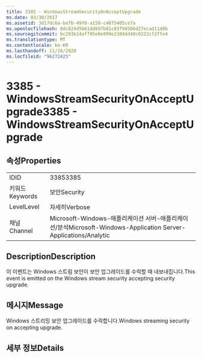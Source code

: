 ```yaml
---
title: 3385 - WindowsStreamSecurityOnAcceptUpgrade
ms.date: 03/30/2017
ms.assetid: 3d17dc6a-befb-49f0-a150-c4875405ce7a
ms.openlocfilehash: 0dc824d5b61dd697b81c83f9d506d27ecad11d0b
ms.sourcegitcommit: bc293b14af795e0e999e3304dd40c0222cf2ffe4
ms.translationtype: MT
ms.contentlocale: ko-KR
ms.lasthandoff: 11/26/2020
ms.locfileid: "96272425"
---
```

# <a name="3385---windowsstreamsecurityonacceptupgrade"></a><span data-ttu-id="1b71e-102">3385 - WindowsStreamSecurityOnAcceptUpgrade</span><span class="sxs-lookup"><span data-stu-id="1b71e-102">3385 - WindowsStreamSecurityOnAcceptUpgrade</span></span>

## <a name="properties"></a><span data-ttu-id="1b71e-103">속성</span><span class="sxs-lookup"><span data-stu-id="1b71e-103">Properties</span></span>  
  
|||  
|-|-|  
|<span data-ttu-id="1b71e-104">ID</span><span class="sxs-lookup"><span data-stu-id="1b71e-104">ID</span></span>|<span data-ttu-id="1b71e-105">3385</span><span class="sxs-lookup"><span data-stu-id="1b71e-105">3385</span></span>|  
|<span data-ttu-id="1b71e-106">키워드</span><span class="sxs-lookup"><span data-stu-id="1b71e-106">Keywords</span></span>|<span data-ttu-id="1b71e-107">보안</span><span class="sxs-lookup"><span data-stu-id="1b71e-107">Security</span></span>|  
|<span data-ttu-id="1b71e-108">Level</span><span class="sxs-lookup"><span data-stu-id="1b71e-108">Level</span></span>|<span data-ttu-id="1b71e-109">자세히</span><span class="sxs-lookup"><span data-stu-id="1b71e-109">Verbose</span></span>|  
|<span data-ttu-id="1b71e-110">채널</span><span class="sxs-lookup"><span data-stu-id="1b71e-110">Channel</span></span>|<span data-ttu-id="1b71e-111">Microsoft-Windows-애플리케이션 서버-애플리케이션/분석</span><span class="sxs-lookup"><span data-stu-id="1b71e-111">Microsoft-Windows-Application Server-Applications/Analytic</span></span>|  
  
## <a name="description"></a><span data-ttu-id="1b71e-112">Description</span><span class="sxs-lookup"><span data-stu-id="1b71e-112">Description</span></span>  

 <span data-ttu-id="1b71e-113">이 이벤트는 Windows 스트림 보안이 보안 업그레이드를 수락할 때 내보내집니다.</span><span class="sxs-lookup"><span data-stu-id="1b71e-113">This event is emitted on the Windows stream security accepting security upgrade.</span></span>  
  
## <a name="message"></a><span data-ttu-id="1b71e-114">메시지</span><span class="sxs-lookup"><span data-stu-id="1b71e-114">Message</span></span>  

 <span data-ttu-id="1b71e-115">Windows 스트리밍 보안 업그레이드를 수락합니다.</span><span class="sxs-lookup"><span data-stu-id="1b71e-115">Windows streaming security on accepting upgrade.</span></span>  
  
## <a name="details"></a><span data-ttu-id="1b71e-116">세부 정보</span><span class="sxs-lookup"><span data-stu-id="1b71e-116">Details</span></span>
